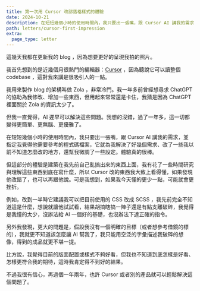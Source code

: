 ```yaml
---
title: 第一次用 Cursor 改部落格樣式的體驗
date: 2024-10-21
description: 在短短幾個小時的使用時間內，我只要出一張嘴，跟 Cursor AI 講我的需求，並指定我覺得他需要參考的程式碼檔案，它就為我解決了好幾個需求、改了一些我以前不知道怎麼改的地方，還幫我微調了一些設定。體驗真的很棒。
path: letters/cursor-first-impression
extra:
  page_type: letter
---
```


這幾天我都在更新我的 blog ，因為想要更好的呈現我拍的照片。

我首先想到的是近幾個月很熱門的編輯器：[Cursor](https://www.cursor.com/) ，因為聽說它可以讀整個 codebase ，這對我來講是很吸引人的一點。

我用來製作 blog 的架構叫做 Zola ，非常冷門。我一年多前曾經想尋求 ChatGPT 的協助為我修改、增加一些東西，但用起來常常還是卡住，我猜是因為 ChatGPT 裡面關於 Zola 的資訊太少了。

但我一直覺得，AI 遲早可以解決這些問題。我想的沒錯，過了一年多，這一切都變得更簡單、更無腦、更優雅了。

在短短幾個小時的使用時間內，我只要出一張嘴，跟 Cursor AI 講我的需求，並指定我覺得他需要參考的程式碼檔案，它就為我解決了好幾個需求、改了一些我以前不知道怎麼改的地方，還幫我微調了一些設定。體驗真的很棒。

但這部分的體驗是建築在我先前自己亂搞出來的東西上面，我有花了一些時間研究與理解這些東西到底在寫什麼，所以 Cursor 改的東西我大致上看得懂，如果發現他改錯了，也可以再跟他說。可是我想到，如果我今天懂的更少一點，可能就會更挫折。

例如，改到一半時它建議我可以把目前使用的 CSS 改成 SCSS ，我先前完全不知道這是什麼，想說就讓他試試看，結果胡搞瞎搞一陣子還是有點支離破碎，我覺得是我懂的太少，沒辦法給 AI 一個好的基礎，也沒辦法下達正確的指令。

另外我發現，更大的問題是，假設我沒有一個明確的目標（或者想參考借鏡的標的），我就更不知道該怎麼讓 AI 幫我了，我只能用空泛的字彙描述我破碎的想像，得到的成品就更不堪一提。

比方說，我覺得目前的版面配置或樣式不夠好看，但我也不知道到底怎樣是好看、怎樣更符合我的期待，這時我肯定得不到好的結果。

不過我很有信心，再過個一年兩年，也許 Cursor 或者別的產品就可以輕鬆解決這個問題了。